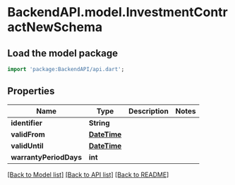 # BackendAPI.model.InvestmentContractNewSchema

## Load the model package
```dart
import 'package:BackendAPI/api.dart';
```

## Properties

 Name                   | Type                        | Description | Notes 
------------------------|-----------------------------|-------------|-------
 **identifier**         | **String**                  |             |
 **validFrom**          | [**DateTime**](DateTime.md) |             |
 **validUntil**         | [**DateTime**](DateTime.md) |             |
 **warrantyPeriodDays** | **int**                     |             |

[[Back to Model list]](../README.md#documentation-for-models) [[Back to API list]](../README.md#documentation-for-api-endpoints) [[Back to README]](../README.md)


